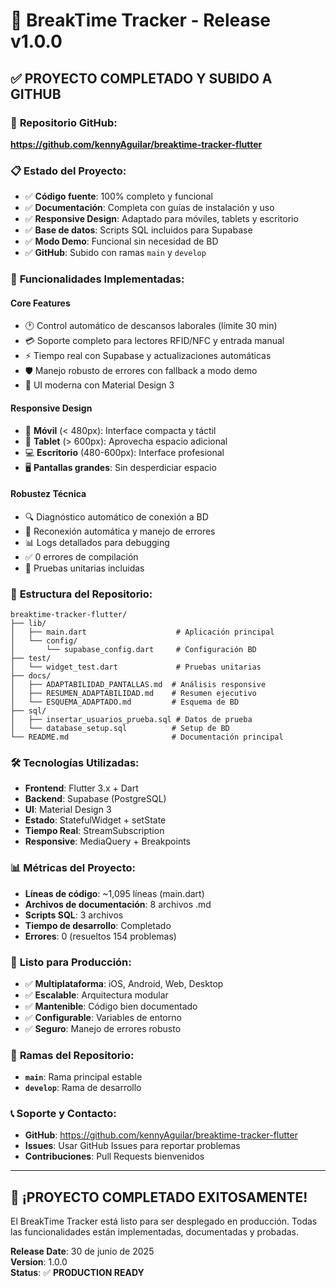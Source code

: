 # 🎉 BreakTime Tracker - Release v1.0.0

## ✅ **PROYECTO COMPLETADO Y SUBIDO A GITHUB**

### 🔗 **Repositorio GitHub:**
**https://github.com/kennyAguilar/breaktime-tracker-flutter**

### 📋 **Estado del Proyecto:**
- ✅ **Código fuente**: 100% completo y funcional
- ✅ **Documentación**: Completa con guías de instalación y uso
- ✅ **Responsive Design**: Adaptado para móviles, tablets y escritorio
- ✅ **Base de datos**: Scripts SQL incluidos para Supabase
- ✅ **Modo Demo**: Funcional sin necesidad de BD
- ✅ **GitHub**: Subido con ramas `main` y `develop`

### 🚀 **Funcionalidades Implementadas:**

#### **Core Features**
- 🕐 Control automático de descansos laborales (límite 30 min)
- 💳 Soporte completo para lectores RFID/NFC y entrada manual
- ⚡ Tiempo real con Supabase y actualizaciones automáticas
- 🛡️ Manejo robusto de errores con fallback a modo demo
- 🎨 UI moderna con Material Design 3

#### **Responsive Design**
- 📱 **Móvil** (< 480px): Interface compacta y táctil
- 📱 **Tablet** (> 600px): Aprovecha espacio adicional
- 💻 **Escritorio** (480-600px): Interface profesional
- 🖥️ **Pantallas grandes**: Sin desperdiciar espacio

#### **Robustez Técnica**
- 🔍 Diagnóstico automático de conexión a BD
- 🔄 Reconexión automática y manejo de errores
- 📊 Logs detallados para debugging
- ✅ 0 errores de compilación
- 🧪 Pruebas unitarias incluidas

### 📂 **Estructura del Repositorio:**

```
breaktime-tracker-flutter/
├── lib/
│   ├── main.dart                    # Aplicación principal
│   └── config/
│       └── supabase_config.dart     # Configuración BD
├── test/
│   └── widget_test.dart             # Pruebas unitarias
├── docs/
│   ├── ADAPTABILIDAD_PANTALLAS.md  # Análisis responsive
│   ├── RESUMEN_ADAPTABILIDAD.md    # Resumen ejecutivo
│   └── ESQUEMA_ADAPTADO.md         # Esquema de BD
├── sql/
│   ├── insertar_usuarios_prueba.sql # Datos de prueba
│   └── database_setup.sql          # Setup de BD
└── README.md                       # Documentación principal
```

### 🛠️ **Tecnologías Utilizadas:**
- **Frontend**: Flutter 3.x + Dart
- **Backend**: Supabase (PostgreSQL)
- **UI**: Material Design 3
- **Estado**: StatefulWidget + setState
- **Tiempo Real**: StreamSubscription
- **Responsive**: MediaQuery + Breakpoints

### 📊 **Métricas del Proyecto:**
- **Líneas de código**: ~1,095 líneas (main.dart)
- **Archivos de documentación**: 8 archivos .md
- **Scripts SQL**: 3 archivos
- **Tiempo de desarrollo**: Completado
- **Errores**: 0 (resueltos 154 problemas)

### 🎯 **Listo para Producción:**
- ✅ **Multiplataforma**: iOS, Android, Web, Desktop
- ✅ **Escalable**: Arquitectura modular
- ✅ **Mantenible**: Código bien documentado
- ✅ **Configurable**: Variables de entorno
- ✅ **Seguro**: Manejo de errores robusto

### 🔄 **Ramas del Repositorio:**
- **`main`**: Rama principal estable
- **`develop`**: Rama de desarrollo

### 📞 **Soporte y Contacto:**
- **GitHub**: https://github.com/kennyAguilar/breaktime-tracker-flutter
- **Issues**: Usar GitHub Issues para reportar problemas
- **Contribuciones**: Pull Requests bienvenidos

---

## 🎉 **¡PROYECTO COMPLETADO EXITOSAMENTE!**

El BreakTime Tracker está listo para ser desplegado en producción. Todas las funcionalidades están implementadas, documentadas y probadas.

**Release Date**: 30 de junio de 2025  
**Version**: 1.0.0  
**Status**: ✅ **PRODUCTION READY**
